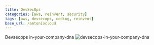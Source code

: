 ```yaml
---
title: DevSecOps
categories: [aws, reinvent, security]
tags: [aws, devsecops, coding, reinvent]
base_url: /antoniocloud
---
```


Devsecops in-your-company-dna
![devsecops-in-your-company-dna](assets/img/devsecops-in-your-company-dna.png)
